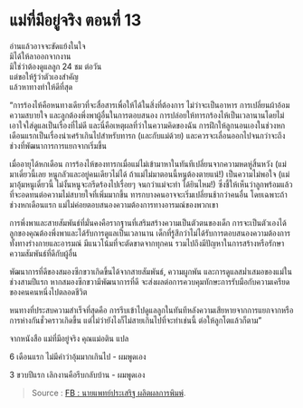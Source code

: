 แม่ที่มีอยู่จริง ตอนที่ 13
===
อ่านแล้วอาจจะขัดแย้งในใจ  
มิได้ให้ลาออกจากงาน  
มิใช่ว่าต้องดูแลลูก 24 ชม ต่อวัน  
แต่ขอให้รู้ว่าตัวเองสำคัญ  
แล้วหาทางทำให้ดีที่สุด



“การร้องไห้คือหนทางเดียวที่จะสื่อสารเพื่อให้ได้ในสิ่งที่ต้องการ ไม่ว่าจะเป็นอาหาร การเปลี่ยนผ้าอ้อม ความสบายใจ และลูกต้องพึ่งพาผู้อื่นในการตอบสนอง การปล่อยให้ทารกร้องไห้เป็นเวลานานโดยไม่เอาใจใส่ดูแลเป็นเรื่องที่ไม่ดี และนี่คือเหตุผลที่ว่าในความคิดของฉัน การฝึกให้ลูกนอนเองในช่วงหกเดือนแรกเป็นเรื่องน่าเศร้าเกินไปสำหรับทารก (และกับแม่ด้วย) และควรจะเลื่อนออกไปจนกว่าจะถึงช่วงที่พัฒนาการการแยกจากเริ่มขึ้น

เมื่ออายุได้หกเดือน การร้องไห้ของทารกเมื่อแม่ไม่เข้ามาหาในทันทีเปลี่ยนจากความหดหู่สิ้นหวัง (แม่ มาเดี๋ยวนี้เลย หนูกลัวและอยู่คนเดียวไม่ได้ ถ้าแม่ไม่มาตอนนี้หนูต้องตายแน่!) เป็นความไม่พอใจ (แม่มาอุ้มหนูเดี๋ยวนี้ ไม่งั้นหนูจะกรีดร้องไปเรื่อยๆ จนกว่าแม่จะทำ ได้ยินไหม!) ซึ่งชี้ให้เห็นว่าลูกพร้อมแล้วที่จะอดทนต่อความไม่สบายใจที่เพิ่มมากขึ้น ทารกบางคนอาจจะเริ่มเปลี่ยนช้ากว่าคนอื่น โดยเฉพาะถ้าช่วงหกเดือนแรก แม่ไม่ค่อยตอบสนองความต้องการทางอารมณ์ของพวกเขา

การพึ่งพาและสายสัมพันธ์ที่มั่นคงคือรากฐานที่เสริมสร้างความเป็นตัวตนของเด็ก การจะเป็นตัวเองได้ ลูกของคุณต้องพึ่งพาและได้รับการดูแลเป็นเวลานาน เด็กที่รู้สึกว่าไม่ได้รับการตอบสนองความต้องการทั้งทางร่างกายและอารมณ์ มีแนวโน้มที่จะตัดขาดจากทุกคน รวมไปถึงมีปัญหาในการสร้างหรือรักษาความสัมพันธ์ที่ดีกับผู้อื่น

พัฒนาการที่ดีของสมองซีกขวาเกิดขึ้นได้จากสายสัมพันธ์, ความผูกพัน และการดูแลสม่ำเสมอของแม่ในช่วงสามปีแรก หากสมองซีกขวามีพัฒนาการที่ดี จะส่งผลต่อการควบคุมทักษะการรับมือกับความเครียดของคนคนหนึ่งไปตลอดชีวิต

หนทางที่ประสบความสำเร็จที่สุดคือ การรีบเข้าไปดูแลลูกในทันทีหลังความเสียหายจากการแยกจากหรือการห่างกันชั่วคราวเกิดขึ้น แต่ไม่ว่ายังไงก็ไม่สายเกินไปที่จะทำเช่นนี้ ต่อให้ลูกโตแล้วก็ตาม”

จากหนังสือ แม่ที่มีอยู่จริง คุณแม่อติน แปล

6 เดือนแรก ไม่มีคำว่าอุ้มมากเกินไป - ผมพูดเอง

3 ขวบปีแรก เลิกงานคือรีบกลับบ้าน - ผมพูดเอง

> Source :  [FB : นายแพทย์ประเสริฐ ผลิตผลการพิมพ์](https://www.facebook.com/prasertpp/posts/1037368529944974).
<!--stackedit_data:
eyJoaXN0b3J5IjpbMTA1MjE1NDI2OCwxNzExODk1NzQ0XX0=
-->